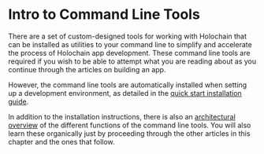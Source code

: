 # Intro to Command Line Tools

There are a set of custom-designed tools for working with Holochain that can be installed as utilities to your command line to simplify and accelerate the process of Holochain app development. These command line tools are required if you wish to be able to attempt what you are reading about as you continue through the articles on building an app.

However, the command line tools are automatically installed when setting up a development environment, as detailed in the [quick start installation guide](https://developer.holochain.org/start.html).

In addition to the installation instructions, there is also an [architectural overview](https://github.com/holochain/holochain-rust/blob/develop/doc/architecture/README.md) of the different functions of the command line tools. You will also learn these organically just by proceeding through the other articles in this chapter and the ones that follow.
